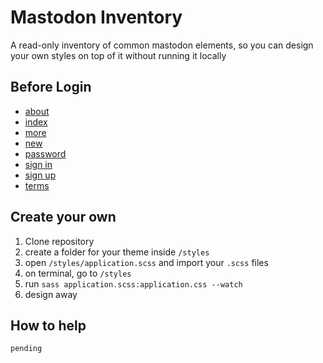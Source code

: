 # Mastodon Inventory

A read-only inventory of common mastodon elements, so you can design your own styles on top of it without running it locally

## Before Login

- [about](https://about.praxis.nyc/mastodon-theme/about.html)
- [index](https://about.praxis.nyc/mastodon-theme/index.html)
- [more](https://about.praxis.nyc/mastodon-theme/more.html)
- [new](https://about.praxis.nyc/mastodon-theme/new.html)
- [password](https://about.praxis.nyc/mastodon-theme/password.html)
- [sign in](https://about.praxis.nyc/mastodon-theme/sign_in.html)
- [sign up](https://about.praxis.nyc/mastodon-theme/sign_up.html)
- [terms](https://about.praxis.nyc/mastodon-theme/terms.html)

## Create your own

1. Clone repository
2. create a folder for your theme inside `/styles`
3. open `/styles/application.scss` and import your `.scss` files
4. on terminal, go to `/styles`
5. run `sass application.scss:application.css --watch`
6. design away

## How to help

```
pending
```